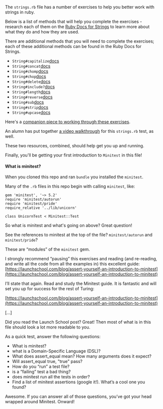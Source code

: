 The `strings.rb` file has a number of exercises to help you better work with strings in ruby.  

Below is a list of methods that will help you complete the exercises - research each of them on the [Ruby Docs for Strings](https://ruby-doc.org/core-2.6.5/String.html) to learn more about what they do and how they are used.

There are additional methods that you will need to complete the exercises; each of these additional methods can be found in the Ruby Docs for Strings.

* `String#capitalize`[docs](https://ruby-doc.org/core-2.6.5/String.html#method-i-capitalize)
* `String#concat`[docs](https://ruby-doc.org/core-2.6.5/String.html#method-i-concat)
* `String#chomp`[docs](https://ruby-doc.org/core-2.6.5/String.html#method-i-chomp)
* `String#chop`[docs](https://ruby-doc.org/core-2.6.5/String.html#method-i-chop)
* `String#delete`[docs](https://ruby-doc.org/core-2.6.5/String.html#method-i-delete)
* `String#include?`[docs](https://ruby-doc.org/core-2.6.5/String.html#method-i-include-3F)
* `String#length`[docs](https://ruby-doc.org/core-2.6.5/String.html#method-i-length)
* `String#reverse`[docs](https://ruby-doc.org/core-2.6.5/String.html#method-i-reverse)
* `String#sub`[docs](https://ruby-doc.org/core-2.6.5/String.html#method-i-sub)
* `String#strip`[docs](https://ruby-doc.org/core-2.6.5/String.html#method-i-strip)
* `String#upcase`[docs](https://ruby-doc.org/core-2.6.5/String.html#method-i-upcase)

Here's a [companion piece to working through these exercises](https://josh.works/turing-backend-prep-02-first-tests-and-making-them-pass).

An alumn has put together [a video walkthrough](https://www.youtube.com/watch?v=BKqo2w0W7S0) for this `strings.rb` test, as well. 

These two resources, combined, should help get you up and running. 

Finally, you'll be getting your first introduction to `Minitest` in this file!

#### What is minitest?

When you cloned this repo and ran `bundle` you installed the `minitest`.  

Many of the `.rb` files in this repo begin with calling `minitest`, like:

```
gem 'minitest', '~> 5.2'
require 'minitest/autorun'
require 'minitest/pride'
require_relative '../lib/unicorn'

class UnicornTest < Minitest::Test
```
So what is minitest and what's going on above? Great question! 

See the references to minitest at the top of the file? `minitest/autorun` and `minitest/pride`?

These are “modules” of the `minitest` gem.

I strongly recommend “pausing” this exercises and reading (and re-reading, and write all the code from all the examples in) this excellent guide: [https://launchschool.com/blog/assert-yourself-an-introduction-to-minitest](https://launchschool.com/blog/assert-yourself-an-introduction-to-minitest)

I’ll state that again. Read and study the Minitest guide. It is fantastic and will set you up for success for the rest of Turing:

[https://launchschool.com/blog/assert-yourself-an-introduction-to-minitest](https://launchschool.com/blog/assert-yourself-an-introduction-to-minitest)

[...]

Did you read the Launch School post? Great! Then most of what is in this file should look a lot more readable to you.

As a quick test, answer the following questions:

- What is minitest?
- what is a Domain-Specific Language (DSL)?
- What does assert_equal mean? How many arguments does it expect?
- Will assert_equal true, "true" pass?
- How do you “run” a test file?
- is a “failing” test a bad thing?
- does minitest run all the tests in order?
- Find a list of minitest assertions (google it!). What’s a cool one you found?

Awesome. If you can answer all of those questions, you’ve got your head wrapped around Minitest. Onward!